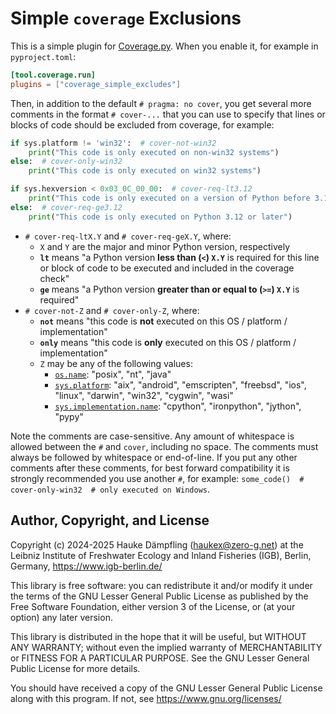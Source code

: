 Simple ``coverage`` Exclusions
==============================

This is a simple plugin for [Coverage.py](https://pypi.org/project/coverage/).
When you enable it, for example in `pyproject.toml`:

```toml
[tool.coverage.run]
plugins = ["coverage_simple_excludes"]
```

Then, in addition to the default `# pragma: no cover`, you get several more comments in the format
`# cover-...` that you can use to specify that lines or blocks of code should be excluded from
coverage, for example:

```python
if sys.platform != 'win32':  # cover-not-win32
    print("This code is only executed on non-win32 systems")
else:  # cover-only-win32
    print("This code is only executed on win32 systems")

if sys.hexversion < 0x03_0C_00_00:  # cover-req-lt3.12
    print("This code is only executed on a version of Python before 3.12")
else:  # cover-req-ge3.12
    print("This code is only executed on Python 3.12 or later")
```

- `# cover-req-ltX.Y` and `# cover-req-geX.Y`, where:
  - `X` and `Y` are the major and minor Python version, respectively
  - **`lt`** means "a Python version **less than (`<`) `X.Y`** is required for this line or block
    of code to be executed and included in the coverage check"
  - **`ge`** means "a Python version **greater than or equal to (`>=`) `X.Y`** is required"
- `# cover-not-Z` and `# cover-only-Z`, where:
  - **`not`** means "this code is **not** executed on this OS / platform / implementation"
  - **`only`** means "this code is **only** executed on this OS / platform / implementation"
  - `Z` may be any of the following values:
    - [`os.name`](https://docs.python.org/3/library/os.html#os.name):
      "posix", "nt", "java"
    - [`sys.platform`](https://docs.python.org/3/library/sys.html#sys.platform):
      "aix", "android", "emscripten", "freebsd", "ios", "linux", "darwin", "win32", "cygwin", "wasi"
    - [`sys.implementation.name`](https://docs.python.org/3/library/sys.html#sys.implementation):
      "cpython", "ironpython", "jython", "pypy"

Note the comments are case-sensitive. Any amount of whitespace is allowed between
the `#` and `cover`, including no space. The comments must always be followed by
whitespace or end-of-line. If you put any other comments after these comments,
for best forward compatibility it is strongly recommended you use another `#`,
for example: `some_code()  # cover-only-win32  # only executed on Windows`.


Author, Copyright, and License
------------------------------

Copyright (c) 2024-2025 Hauke Dämpfling (haukex@zero-g.net)
at the Leibniz Institute of Freshwater Ecology and Inland Fisheries (IGB),
Berlin, Germany, <https://www.igb-berlin.de/>

This library is free software: you can redistribute it and/or modify it under
the terms of the GNU Lesser General Public License as published by the Free
Software Foundation, either version 3 of the License, or (at your option) any
later version.

This library is distributed in the hope that it will be useful, but WITHOUT
ANY WARRANTY; without even the implied warranty of MERCHANTABILITY or FITNESS
FOR A PARTICULAR PURPOSE. See the GNU Lesser General Public License for more
details.

You should have received a copy of the GNU Lesser General Public License
along with this program. If not, see <https://www.gnu.org/licenses/>
